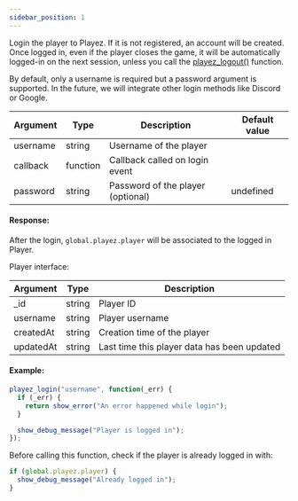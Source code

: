 ```yaml
---
sidebar_position: 1
---
```


Login the player to Playez. If it is not registered, an account will be created. Once logged in, even if the player closes the game, it will be automatically logged-in on the next session, unless you call the [playez_logout()](playez_logout) function.

By default, only a username is required but a password argument is supported. In the future, we will integrate other login methods like Discord or Google.

| Argument | Type | Description | Default value
| --- | --- | --- | --- |
| username | string | Username of the player |
| callback | function | Callback called on login event | 
| password | string | Password of the player (optional) | undefined |

#### Response:

After the login, `global.playez.player` will be associated to the logged in Player.

Player interface:

| Argument | Type | Description |
| --- | --- | --- |
| _id | string | Player ID |
| username | string | Player username |
| createdAt | string | Creation time of the player
| updatedAt | string | Last time this player data has been updated

#### Example:

```js
playez_login("username", function(_err) {
  if (_err) {
    return show_error("An error happened while login");
  }

  show_debug_message("Player is logged in");
});
```

Before calling this function, check if the player is already logged in with:

```js
if (global.playez.player) {
  show_debug_message("Already logged in");
}
```
